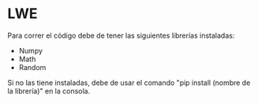 # LWE
Para correr el código debe de tener las siguientes librerías instaladas:

- Numpy
- Math
- Random

Si no las tiene instaladas, debe de usar el comando "pip install (nombre de la librería)" en la consola.
